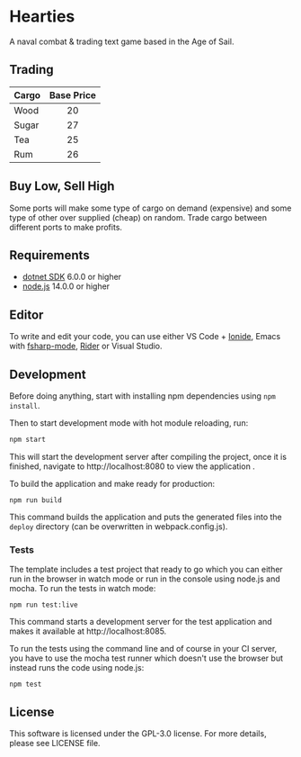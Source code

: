 # Hearties

A naval combat & trading text game based in the Age of Sail.


## Trading

|  Cargo   |  Base Price   |
|----------|:-------------:|
| Wood     |  20           |
| Sugar    |  27           |
| Tea      |  25           |
| Rum      |  26           |

## Buy Low, Sell High

Some ports will make some type of cargo
on demand (expensive) and some type of other over supplied (cheap) on random. Trade cargo between different ports to make profits.

## Requirements

* [dotnet SDK](https://www.microsoft.com/net/download/core) 6.0.0 or higher
* [node.js](https://nodejs.org) 14.0.0 or higher


## Editor

To write and edit your code, you can use either VS Code + [Ionide](http://ionide.io/), Emacs with [fsharp-mode](https://github.com/fsharp/emacs-fsharp-mode), [Rider](https://www.jetbrains.com/rider/) or Visual Studio.


## Development

Before doing anything, start with installing npm dependencies using `npm install`.

Then to start development mode with hot module reloading, run:
```bash
npm start
```
This will start the development server after compiling the project, once it is finished, navigate to http://localhost:8080 to view the application .

To build the application and make ready for production:
```
npm run build
```
This command builds the application and puts the generated files into the `deploy` directory (can be overwritten in webpack.config.js).

### Tests

The template includes a test project that ready to go which you can either run in the browser in watch mode or run in the console using node.js and mocha. To run the tests in watch mode:
```
npm run test:live
```
This command starts a development server for the test application and makes it available at http://localhost:8085.

To run the tests using the command line and of course in your CI server, you have to use the mocha test runner which doesn't use the browser but instead runs the code using node.js:
```
npm test
```

## License

This software is licensed under the GPL-3.0 license. For more details, please see LICENSE file.
